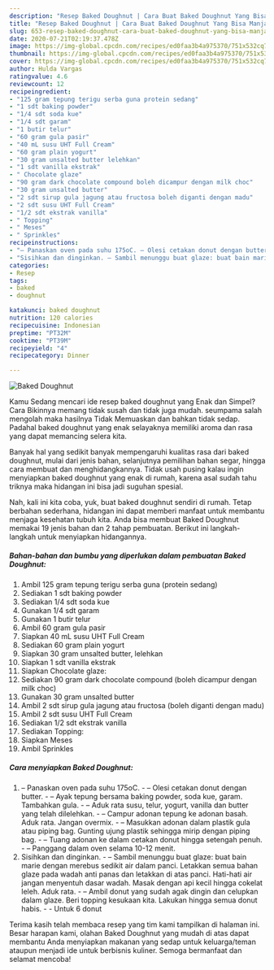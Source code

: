```yaml
---
description: "Resep Baked Doughnut | Cara Buat Baked Doughnut Yang Bisa Manjain Lidah"
title: "Resep Baked Doughnut | Cara Buat Baked Doughnut Yang Bisa Manjain Lidah"
slug: 653-resep-baked-doughnut-cara-buat-baked-doughnut-yang-bisa-manjain-lidah
date: 2020-07-21T02:19:37.478Z
image: https://img-global.cpcdn.com/recipes/ed0faa3b4a975370/751x532cq70/baked-doughnut-foto-resep-utama.jpg
thumbnail: https://img-global.cpcdn.com/recipes/ed0faa3b4a975370/751x532cq70/baked-doughnut-foto-resep-utama.jpg
cover: https://img-global.cpcdn.com/recipes/ed0faa3b4a975370/751x532cq70/baked-doughnut-foto-resep-utama.jpg
author: Hulda Vargas
ratingvalue: 4.6
reviewcount: 12
recipeingredient:
- "125 gram tepung terigu serba guna protein sedang"
- "1 sdt baking powder"
- "1/4 sdt soda kue"
- "1/4 sdt garam"
- "1 butir telur"
- "60 gram gula pasir"
- "40 mL susu UHT Full Cream"
- "60 gram plain yogurt"
- "30 gram unsalted butter lelehkan"
- "1 sdt vanilla ekstrak"
- " Chocolate glaze"
- "90 gram dark chocolate compound boleh dicampur dengan milk choc"
- "30 gram unsalted butter"
- "2 sdt sirup gula jagung atau fructosa boleh diganti dengan madu"
- "2 sdt susu UHT Full Cream"
- "1/2 sdt ekstrak vanilla"
- " Topping"
- " Meses"
- " Sprinkles"
recipeinstructions:
- "– Panaskan oven pada suhu 175oC. – Olesi cetakan donut dengan butter. – Ayak tepung bersama baking powder, soda kue, garam. Tambahkan gula. – Aduk rata susu, telur, yogurt, vanilla dan butter yang telah dilelehkan. – Campur adonan tepung ke adonan basah. Aduk rata. Jangan overmix. – Masukkan adonan dalam plastik gula atau piping bag. Gunting ujung plastik sehingga mirip dengan piping bag. – Tuang adonan ke dalam cetakan donut hingga setengah penuh. – Panggang dalam oven selama 10-12 menit."
- "Sisihkan dan dinginkan. – Sambil menunggu buat glaze: buat bain marie dengan merebus sedikit air dalam panci. Letakkan semua bahan glaze pada wadah anti panas dan letakkan di atas panci. Hati-hati air jangan menyentuh dasar wadah. Masak dengan api kecil hingga cokelat leleh. Aduk rata. – Ambil donut yang sudah agak dingin dan celupkan dalam glaze. Beri topping kesukaan kita. Lakukan hingga semua donut habis.  Untuk 6 donut"
categories:
- Resep
tags:
- baked
- doughnut

katakunci: baked doughnut 
nutrition: 120 calories
recipecuisine: Indonesian
preptime: "PT32M"
cooktime: "PT39M"
recipeyield: "4"
recipecategory: Dinner

---
```



![Baked Doughnut](https://img-global.cpcdn.com/recipes/ed0faa3b4a975370/751x532cq70/baked-doughnut-foto-resep-utama.jpg)

Kamu Sedang mencari ide resep baked doughnut yang Enak dan Simpel? Cara Bikinnya memang tidak susah dan tidak juga mudah. seumpama salah mengolah maka hasilnya Tidak Memuaskan dan bahkan tidak sedap. Padahal baked doughnut yang enak selayaknya memiliki aroma dan rasa yang dapat memancing selera kita.

Banyak hal yang sedikit banyak mempengaruhi kualitas rasa dari baked doughnut, mulai dari jenis bahan, selanjutnya pemilihan bahan segar, hingga cara membuat dan menghidangkannya. Tidak usah pusing kalau ingin menyiapkan baked doughnut yang enak di rumah, karena asal sudah tahu triknya maka hidangan ini bisa jadi suguhan spesial.




Nah, kali ini kita coba, yuk, buat baked doughnut sendiri di rumah. Tetap berbahan sederhana, hidangan ini dapat memberi manfaat untuk membantu menjaga kesehatan tubuh kita. Anda bisa membuat Baked Doughnut memakai 19 jenis bahan dan 2 tahap pembuatan. Berikut ini langkah-langkah untuk menyiapkan hidangannya.

<!--inarticleads1-->

##### Bahan-bahan dan bumbu yang diperlukan dalam pembuatan Baked Doughnut:

1. Ambil 125 gram tepung terigu serba guna (protein sedang)
1. Sediakan 1 sdt baking powder
1. Sediakan 1/4 sdt soda kue
1. Gunakan 1/4 sdt garam
1. Gunakan 1 butir telur
1. Ambil 60 gram gula pasir
1. Siapkan 40 mL susu UHT Full Cream
1. Sediakan 60 gram plain yogurt
1. Siapkan 30 gram unsalted butter, lelehkan
1. Siapkan 1 sdt vanilla ekstrak
1. Siapkan  Chocolate glaze:
1. Sediakan 90 gram dark chocolate compound (boleh dicampur dengan milk choc)
1. Gunakan 30 gram unsalted butter
1. Ambil 2 sdt sirup gula jagung atau fructosa (boleh diganti dengan madu)
1. Ambil 2 sdt susu UHT Full Cream
1. Sediakan 1/2 sdt ekstrak vanilla
1. Sediakan  Topping:
1. Siapkan  Meses
1. Ambil  Sprinkles




<!--inarticleads2-->

##### Cara menyiapkan Baked Doughnut:

1. – Panaskan oven pada suhu 175oC. - – Olesi cetakan donut dengan butter. - – Ayak tepung bersama baking powder, soda kue, garam. Tambahkan gula. - – Aduk rata susu, telur, yogurt, vanilla dan butter yang telah dilelehkan. - – Campur adonan tepung ke adonan basah. Aduk rata. Jangan overmix. - – Masukkan adonan dalam plastik gula atau piping bag. Gunting ujung plastik sehingga mirip dengan piping bag. - – Tuang adonan ke dalam cetakan donut hingga setengah penuh. - – Panggang dalam oven selama 10-12 menit.
1. Sisihkan dan dinginkan. - – Sambil menunggu buat glaze: buat bain marie dengan merebus sedikit air dalam panci. Letakkan semua bahan glaze pada wadah anti panas dan letakkan di atas panci. Hati-hati air jangan menyentuh dasar wadah. Masak dengan api kecil hingga cokelat leleh. Aduk rata. - – Ambil donut yang sudah agak dingin dan celupkan dalam glaze. Beri topping kesukaan kita. Lakukan hingga semua donut habis. -  - Untuk 6 donut




Terima kasih telah membaca resep yang tim kami tampilkan di halaman ini. Besar harapan kami, olahan Baked Doughnut yang mudah di atas dapat membantu Anda menyiapkan makanan yang sedap untuk keluarga/teman ataupun menjadi ide untuk berbisnis kuliner. Semoga bermanfaat dan selamat mencoba!
